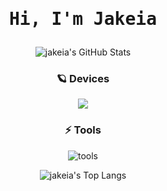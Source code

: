 <div align="center">
  
<div align="center">
  <h1><pre>Hi, I'm Jakeia</pre></h1>
</div>

<p align="center">
  <img alt="jakeia's GitHub Stats" src="https://github-readme-stats-git-masterrstaa-rickstaa.vercel.app/api?username=jakeiaCyber&show_icons=true&theme=transparent&hide_border=true" align="center" />
</p>

### 🪐 Devices
[![](https://img.shields.io/badge/-Macbook%20Pro%20M3-black?style=flat-square&logo=apple)](https://www.apple.com/macbook-pro-13/)

### ⚡ Tools
![tools](https://skillicons.dev/icons?i=neovim,vscode,apple,linux,windows,git,github,cpp,py&perline=6&theme=dark)

<p align="center">
  <img alt="jakeia's Top Langs" src="https://github-readme-stats-git-masterrstaa-rickstaa.vercel.app/api/top-langs/?username=jakeiaCyber&layout=compact&theme=transparent&hide_border=true&langs_count=10&hide=CMake" align="center" /> 
</p>

</div>
